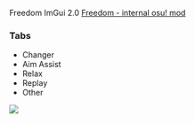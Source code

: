 Freedom ImGui 2.0
[Freedom - internal osu! mod](https://github.com/pandao/editor.md "Freedom - internal osu! mod")


### Tabs

- Changer
- Aim Assist
- Relax
- Replay
- Other

![](https://github.com/Klofrox/Rox-ImGui-Freedom/blob/main/Screenshot_2.png?raw=true)
